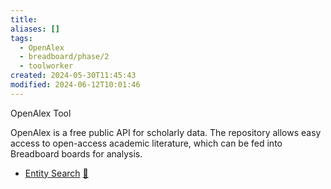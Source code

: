 ```yaml
---
title: 
aliases: []
tags:
  - OpenAlex
  - breadboard/phase/2
  - toolworker
created: 2024-05-30T11:45:43
modified: 2024-06-12T10:01:46
---
```


OpenAlex Tool

OpenAlex is a free public API for scholarly data. The repository allows easy access to open-access academic literature, which can be fed into Breadboard boards for analysis.

- [Entity Search](https://github.com/breadboard-ai/breadboard/blob/main/packages/breadboard-web/src/boards/open-alex-entity-search-list.ts)
  [🔗](https://breadboard-ai.web.app/?board=https://raw.githubusercontent.com/breadboard-ai/breadboard/main/packages/breadboard-web/public/graphs/open-alex-entity-search-list.json)
